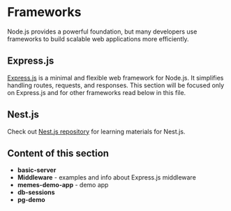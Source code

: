 # Frameworks

Node.js provides a powerful foundation, but many developers use frameworks to build scalable web applications more efficiently.

## Express.js

[Express.js](https://expressjs.com/) is a minimal and flexible web framework for Node.js. It simplifies handling routes, requests, and responses. This section will be focused only on Express.js and for other frameworks read below in this file.

## Nest.js

Check out [Nest.js repository](https://github.com/BZIvanov/Learning-NestJS) for learning materials for Nest.js.

## Content of this section

- **basic-server**
- **Middleware** - examples and info about Express.js middleware
- **memes-demo-app** - demo app
- **db-sessions**
- **pg-demo**
